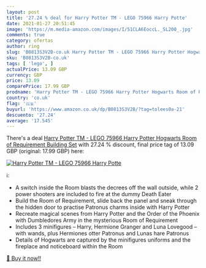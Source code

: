 ```yaml
---
layout: post
title: '27.24 % deal for Harry Potter TM - LEGO 75966 Harry Potte'
date: 2021-01-27 20:51:45
image: 'https://m.media-amazon.com/images/I/51CLA6EoccL._SL200_.jpg'
comments: true
category: ofertas
author: ring
slug: 'B0813S3V2B-co.uk Harry Potter TM - LEGO 75966 Harry Potter Hogwarts Room...'
sku: 'B0813S3V2B-co.uk'
tags: [ 'lego', ]
actualPrice: 13.09 GBP
currency: GBP
price: 13.09
comparePrice: 17.99 GBP
prodname: 'Harry Potter TM - LEGO 75966 Harry Potter Hogwarts Room of Requirement Building Set'
country: 'co.uk'
flag: '🇬🇧'
buyurl: 'https://www.amazon.co.uk/dp/B0813S3V2B/?tag=tolees0a-21'
descuento: '27.24'
average: '17.545'
---
```


There's a deal [Harry Potter TM - LEGO 75966 Harry Potter Hogwarts Room of Requirement Building Set](https://www.amazon.co.uk/dp/B0813S3V2B/?tag=tolees0a-21)  with  27.24 % discount, final price tag of  13.09 GBP (original: 17.99 GBP) here:

[![Harry Potter TM - LEGO 75966 Harry Potte](https://m.media-amazon.com/images/I/51CLA6EoccL._SL200_.jpg)](https://www.amazon.co.uk/dp/B0813S3V2B/?tag=tolees0a-21)

ℹ️:

- A switch inside the Room blasts the decrees off the wall outside, while 2 power shooters are included to fire at the dummy Death Eater
- Build the Room of Requirement, slide back the panel and sneak through the hidden door to practise Patronus charms inside with Harry Potter
- Recreate magical scenes from Harry Potter and the Order of the Phoenix with Dumbledores Army in the mysterious Room of Requirement
- Includes 3 minifigures – Harry, Hermione Granger and Luna Lovegood – with wands, plus Hermiones otter Patronus and Lunas hare Patronus
- Details of Hogwarts are captured by the minifigures uniforms and the fireplace and noticeboard within the Room

[🛒 Buy it now!!](https://www.amazon.co.uk/dp/B0813S3V2B/?tag=tolees0a-21)
